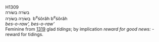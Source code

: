 <body>
  <p>H1309<br>  בּשׂרה    בּשׂורה  <br> בְּשׂוֹרָה  בְּשׂוֹרָה  ‎  b<sup>e</sup>śôrâh  b<sup>e</sup>śôrâh  <br><i>bes-o-raw‘,</i> <i>bes-o-raw‘ </i><br>Feminine from <a href="h1319.htm">1319</a>  glad <i>tidings</i>; by implication <i>reward</i> <i>for</i> <i>good</i> <i>news: - </i>reward for tidings.<br></p>
 </body>